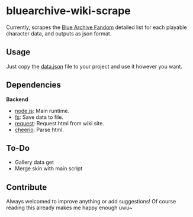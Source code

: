 # bluearchive-wiki-scrape
Currently, scrapes the [Blue Archive Fandom](https://bluearchive.fandom.com/wiki/Student/Detailed_List) detailed list for each playable character data, and outputs as json format.

## Usage
Just copy the [data.json](https://github.com/Joshimello/bluearchive-wiki-scrape/blob/main/data.json) file to your project and use it however you want.

## Dependencies
**Backend**
- [node.js](https://github.com/nodejs/node): Main runtime.
- [fs](https://github.com/nodejs/node/blob/main/doc/api/fs.md): Save data to file.
- [request](https://github.com/request/request): Request html from wiki site.
- [cheerio](https://github.com/cheeriojs/cheerio): Parse html.

## To-Do
- Gallery data get
- Merge skin with main script

## Contribute
Always welcomed to improve anything or add suggestions! 
Of course reading this already makes me happy enough uwu~

